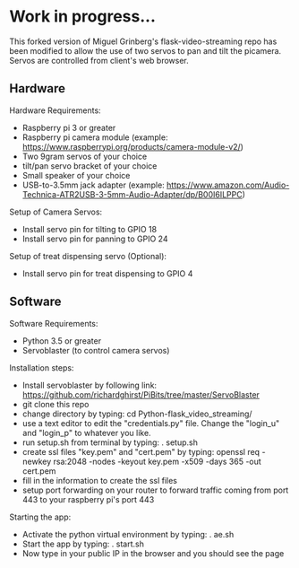 # Work in progress...

This forked version of Miguel Grinberg's flask-video-streaming repo has been modified to allow the use of two servos to pan and tilt the picamera.  Servos are controlled from client's web browser.

## Hardware

Hardware Requirements:
- Raspberry pi 3 or greater
- Raspberry pi camera module (example: https://www.raspberrypi.org/products/camera-module-v2/)
- Two 9gram servos of your choice
- tilt/pan servo bracket of your choice
- Small speaker of your choice
- USB-to-3.5mm jack adapter (example: https://www.amazon.com/Audio-Technica-ATR2USB-3-5mm-Audio-Adapter/dp/B00I6ILPPC)

Setup of Camera Servos:
- Install servo pin for tilting to GPIO 18
- Install servo pin for panning to GPIO 24

Setup of treat dispensing servo (Optional):
- Install servo pin for treat dispensing to GPIO 4

## Software

Software Requirements:
- Python 3.5 or greater
- Servoblaster (to control camera servos)

Installation steps:
- Install servoblaster by following link: https://github.com/richardghirst/PiBits/tree/master/ServoBlaster
- git clone this repo
- change directory by typing: cd Python-flask_video_streaming/
- use a text editor to edit the "credentials.py" file.  Change the "login_u" and "login_p" to whatever you like.
- run setup.sh from terminal by typing: . setup.sh
- create ssl files "key.pem" and "cert.pem" by typing: openssl req -newkey rsa:2048 -nodes -keyout key.pem -x509 -days 365 -out cert.pem
- fill in the information to create the ssl files
- setup port forwarding on your router to forward traffic coming from port 443 to your raspberry pi's port 443

Starting the app:
- Activate the python virtual environment by typing: . ae.sh
- Start the app by typing: . start.sh
- Now type in your public IP in the browser and you should see the page


